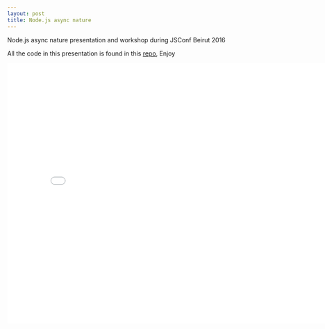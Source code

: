 ```yaml
---
layout: post
title: Node.js async nature 
---
```


Node.js async nature  presentation and workshop during JSConf Beirut 2016

All the code in this presentation is found in this [repo](https://github.com/hrahal/jsconf_beirut.git), Enjoy

<iframe src="//slides.com/hasanrahal/nodeasync/embed" width="800" height="600" scrolling="no" frameborder="0" webkitallowfullscreen mozallowfullscreen allowfullscreen></iframe>
